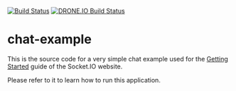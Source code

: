 [![Build Status](https://travis-ci.org/007Cat24/chat-example.svg?branch=master)](https://travis-ci.org/007Cat24/chat-example)
[![DRONE.IO Build Status](https://drone.io/github.com/007Cat24/chat-example/status.png)](https://drone.io/github.com/007Cat24/chat-example/latest)
# chat-example

This is the source code for a very simple chat example used for 
the [Getting Started](http://socket.io/get-started/chat/) guide 
of the Socket.IO website.

Please refer to it to learn how to run this application.
